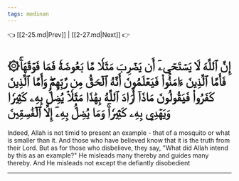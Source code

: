 ```yaml
---
tags: medinan
---
```


👈 [[2-25.md|Prev]] | [[2-27.md|Next]] 👉

# ۞إِنَّ ٱللَّهَ لَا يَسۡتَحۡيِۦٓ أَن يَضۡرِبَ مَثَلٗا مَّا بَعُوضَةٗ فَمَا فَوۡقَهَاۚ فَأَمَّا ٱلَّذِينَ ءَامَنُواْ فَيَعۡلَمُونَ أَنَّهُ ٱلۡحَقُّ مِن رَّبِّهِمۡۖ وَأَمَّا ٱلَّذِينَ كَفَرُواْ فَيَقُولُونَ مَاذَآ أَرَادَ ٱللَّهُ بِهَٰذَا مَثَلٗاۘ يُضِلُّ بِهِۦ كَثِيرٗا وَيَهۡدِي بِهِۦ كَثِيرٗاۚ وَمَا يُضِلُّ بِهِۦٓ إِلَّا ٱلۡفَٰسِقِينَ

Indeed, Allah is not timid to present an example - that of a mosquito or what is smaller than it. And those who have believed know that it is the truth from their Lord. But as for those who disbelieve, they say, "What did Allah intend by this as an example?" He misleads many thereby and guides many thereby. And He misleads not except the defiantly disobedient

---

